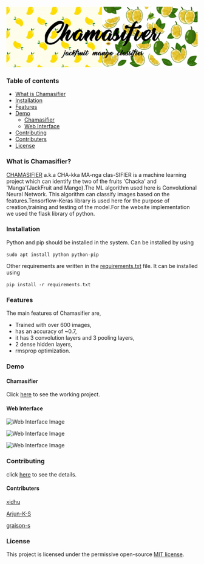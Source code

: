 ![Chamasifier](pictures/header.png)

### Table of contents

<!--ts-->

-   [What is Chamasifier](#what-is-Chamasifier?)
-   [Installation](#installation)
-   [Features](#features)
-   [Demo](#demo)
    -   [Chamasifier](#chamasifier)
    -   [Web Interface](#web-interface)
-   [Contributing](#contributing)
-   [Contributers](#contributers)
-   [License](#license)
<!--te-->

### What is Chamasifier?

[CHAMASIFIER](http://ec2-3-17-203-44.us-east-2.compute.amazonaws.com:8080/) a.k.a CHA-kka MA-nga clas-SIFIER is a machine learning project which can identify the two of the fruits 'Chacka' and 'Manga'(JackFruit and Mango).The ML algorithm used here is Convolutional Neural Network. This algorithm can classify images based on the features.Tensorflow-Keras library is used here for the purpose of creation,training and testing of the model.For the website implementation we used the flask library of python.

### Installation

Python and pip should be installed in the system.
Can be installed by using

```sudo apt install python python-pip```

Other requirements are written in the [requirements.txt](requirements.txt) file.
It can be installed using 

```pip install -r requirements.txt```


### Features

The main features of Chamasifier are,

-   Trained with over 600 images,
-   has an accuracy of ~0.7,
-   it has 3 convolution layers and 3 pooling layers,
-   2 dense hidden layers,
-   rmsprop optimization.

### Demo

#### Chamasifier

Click [here](http://ec2-3-17-203-44.us-east-2.compute.amazonaws.com:8080/) to see the working project.

#### Web Interface

![Web Interface Image](pictures/web1.png)

![Web Interface Image](pictures/web2.png)

![Web Interface Image](pictures/web3.png)

### Contributing

click [here](contributing.md) to see the details.


#### Contributers

[xidhu](https://github.com/xidhu)

[Arjun-K-S](https://github.com/Arjun-K-S)

[graison-s](https://github.com/graison-s)

### License

This project is licensed under the permissive open-source [MIT license](LICENSE).
